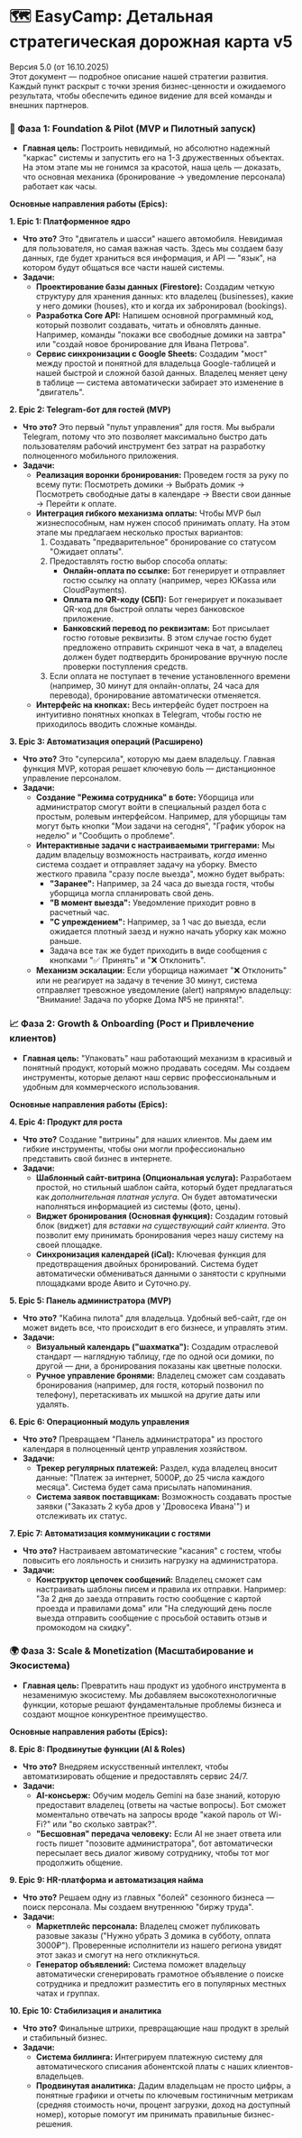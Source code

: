 # **🗺️ EasyCamp: Детальная стратегическая дорожная карта v5**

Версия 5.0 (от 16.10.2025)  
Этот документ — подробное описание нашей стратегии развития. Каждый пункт раскрыт с точки зрения бизнес-ценности и ожидаемого результата, чтобы обеспечить единое видение для всей команды и внешних партнеров.

### **🚀 Фаза 1: Foundation & Pilot (MVP и Пилотный запуск)**

* **Главная цель:** Построить невидимый, но абсолютно надежный "каркас" системы и запустить его на 1-3 дружественных объектах. На этом этапе мы не гонимся за красотой, наша цель — доказать, что основная механика (бронирование → уведомление персонала) работает как часы.

**Основные направления работы (Epics):**

**1\. Epic 1: Платформенное ядро**

* **Что это?** Это "двигатель и шасси" нашего автомобиля. Невидимая для пользователя, но самая важная часть. Здесь мы создаем базу данных, где будет храниться вся информация, и API — "язык", на котором будут общаться все части нашей системы.  
* **Задачи:**  
  * **Проектирование базы данных (Firestore):** Создадим четкую структуру для хранения данных: кто владелец (businesses), какие у него домики (houses), кто и когда их забронировал (bookings).  
  * **Разработка Core API:** Напишем основной программный код, который позволит создавать, читать и обновлять данные. Например, команды "покажи все свободные домики на завтра" или "создай новое бронирование для Ивана Петрова".  
  * **Сервис синхронизации с Google Sheets:** Создадим "мост" между простой и понятной для владельца Google-таблицей и нашей быстрой и сложной базой данных. Владелец меняет цену в таблице — система автоматически забирает это изменение в "двигатель".

**2\. Epic 2: Telegram-бот для гостей (MVP)**

* **Что это?** Это первый "пульт управления" для гостя. Мы выбрали Telegram, потому что это позволяет максимально быстро дать пользователям рабочий инструмент без затрат на разработку полноценного мобильного приложения.  
* **Задачи:**  
  * **Реализация воронки бронирования:** Проведем гостя за руку по всему пути: Посмотреть домики → Выбрать домик → Посмотреть свободные даты в календаре → Ввести свои данные → Перейти к оплате.  
  * **Интеграция гибкого механизма оплаты:** Чтобы MVP был жизнеспособным, нам нужен способ принимать оплату. На этом этапе мы предлагаем несколько простых вариантов:  
    1. Создавать "предварительное" бронирование со статусом "Ожидает оплаты".  
    2. Предоставлять гостю выбор способа оплаты:  
       * **Онлайн-оплата по ссылке:** Бот генерирует и отправляет гостю ссылку на оплату (например, через ЮKassa или CloudPayments).  
       * **Оплата по QR-коду (СБП):** Бот генерирует и показывает QR-код для быстрой оплаты через банковское приложение.  
       * **Банковский перевод по реквизитам:** Бот присылает гостю готовые реквизиты. В этом случае гостю будет предложено отправить скриншот чека в чат, а владелец должен будет подтвердить бронирование вручную после проверки поступления средств.  
    3. Если оплата не поступает в течение установленного времени (например, 30 минут для онлайн-оплаты, 24 часа для перевода), бронирование автоматически отменяется.  
  * **Интерфейс на кнопках:** Весь интерфейс будет построен на интуитивно понятных кнопках в Telegram, чтобы гостю не приходилось вводить сложные команды.

**3\. Epic 3: Автоматизация операций (Расширено)**

* **Что это?** Это "суперсила", которую мы даем владельцу. Главная функция MVP, которая решает ключевую боль — дистанционное управление персоналом.  
* **Задачи:**  
  * **Создание "Режима сотрудника" в боте:** Уборщица или администратор смогут войти в специальный раздел бота с простым, ролевым интерфейсом. Например, для уборщицы там могут быть кнопки "Мои задачи на сегодня", "График уборок на неделю" и "Сообщить о проблеме".  
  * **Интерактивные задачи с настраиваемыми триггерами:** Мы дадим владельцу возможность настраивать, *когда* именно система создает и отправляет задачу на уборку. Вместо жесткого правила "сразу после выезда", можно будет выбрать:  
    * **"Заранее":** Например, за 24 часа до выезда гостя, чтобы уборщица могла спланировать свой день.  
    * **"В момент выезда":** Уведомление приходит ровно в расчетный час.  
    * **"С упреждением":** Например, за 1 час до выезда, если ожидается плотный заезд и нужно начать уборку как можно раньше.  
    * Задача все так же будет приходить в виде сообщения с кнопками "✅ Принять" и "❌ Отклонить".  
  * **Механизм эскалации:** Если уборщица нажимает "❌ Отклонить" или не реагирует на задачу в течение 30 минут, система отправляет тревожное уведомление (alert) напрямую владельцу: "Внимание\! Задача по уборке Дома №5 не принята\!".

### **📈 Фаза 2: Growth & Onboarding (Рост и Привлечение клиентов)**

* **Главная цель:** "Упаковать" наш работающий механизм в красивый и понятный продукт, который можно продавать соседям. Мы создаем инструменты, которые делают наш сервис профессиональным и удобным для коммерческого использования.

**Основные направления работы (Epics):**

**4\. Epic 4: Продукт для роста**

* **Что это?** Создание "витрины" для наших клиентов. Мы даем им гибкие инструменты, чтобы они могли профессионально представить свой бизнес в интернете.  
* **Задачи:**  
  * **Шаблонный сайт-витрина (Опциональная услуга):** Разработаем простой, но стильный шаблон сайта, который будет предлагаться как *дополнительная платная услуга*. Он будет автоматически наполняться информацией из системы (фото, цены).  
  * **Виджет бронирования (Основная функция):** Создадим готовый блок (виджет) для *вставки на существующий сайт клиента*. Это позволит ему принимать бронирования через нашу систему на своей площадке.  
  * **Синхронизация календарей (iCal):** Ключевая функция для предотвращения двойных бронирований. Система будет автоматически обмениваться данными о занятости с крупными площадками вроде Авито и Суточно.ру.

**5\. Epic 5: Панель администратора (MVP)**

* **Что это?** "Кабина пилота" для владельца. Удобный веб\-сайт, где он может видеть все, что происходит в его бизнесе, и управлять этим.  
* **Задачи:**  
  * **Визуальный календарь ("шахматка"):** Создадим отраслевой стандарт — наглядную таблицу, где по одной оси домики, по другой — дни, а бронирования показаны как цветные полоски.  
  * **Ручное управление бронями:** Владелец сможет сам создавать бронирования (например, для гостя, который позвонил по телефону), перетаскивать их мышкой на другие даты или удалять.

**6\. Epic 6: Операционный модуль управления**

* **Что это?** Превращаем "Панель администратора" из простого календаря в полноценный центр управления хозяйством.  
* **Задачи:**  
  * **Трекер регулярных платежей:** Раздел, куда владелец вносит данные: "Платеж за интернет, 5000₽, до 25 числа каждого месяца". Система будет сама присылать напоминания.  
  * **Система заявок поставщикам:** Возможность создавать простые заявки ("Заказать 2 куба дров у 'Дровосека Ивана'") и отслеживать их статус.

**7\. Epic 7: Автоматизация коммуникации с гостями**

* **Что это?** Настраиваем автоматические "касания" с гостем, чтобы повысить его лояльность и снизить нагрузку на администратора.  
* **Задачи:**  
  * **Конструктор цепочек сообщений:** Владелец сможет сам настраивать шаблоны писем и правила их отправки. Например: "За 2 дня до заезда отправить гостю сообщение с картой проезда и правилами дома" или "На следующий день после выезда отправить сообщение с просьбой оставить отзыв и промокодом на скидку".

### **🌍 Фаза 3: Scale & Monetization (Масштабирование и Экосистема)**

* **Главная цель:** Превратить наш продукт из удобного инструмента в незаменимую экосистему. Мы добавляем высокотехнологичные функции, которые решают фундаментальные проблемы бизнеса и создают мощное конкурентное преимущество.

**Основные направления работы (Epics):**

**8\. Epic 8: Продвинутые функции (AI & Roles)**

* **Что это?** Внедряем искусственный интеллект, чтобы автоматизировать общение и предоставлять сервис 24/7.  
* **Задачи:**  
  * **AI-консьерж:** Обучим модель Gemini на базе знаний, которую предоставит владелец (ответы на частые вопросы). Бот сможет моментально отвечать на запросы вроде "какой пароль от Wi-Fi?" или "во сколько завтрак?".  
  * **"Бесшовная" передача человеку:** Если AI не знает ответа или гость пишет "позовите администратора", бот автоматически пересылает весь диалог живому сотруднику, чтобы тот мог продолжить общение.

**9\. Epic 9: HR-платформа и автоматизация найма**

* **Что это?** Решаем одну из главных "болей" сезонного бизнеса — поиск персонала. Мы создаем внутреннюю "биржу труда".  
* **Задачи:**  
  * **Маркетплейс персонала:** Владелец сможет публиковать разовые заказы ("Нужно убрать 3 домика в субботу, оплата 3000₽"). Проверенные исполнители из нашего региона увидят этот заказ и смогут на него откликнуться.  
  * **Генератор объявлений:** Система поможет владельцу автоматически сгенерировать грамотное объявление о поиске сотрудника и предложит разместить его в популярных местных чатах и группах.

**10\. Epic 10: Стабилизация и аналитика**

* **Что это?** Финальные штрихи, превращающие наш продукт в зрелый и стабильный бизнес.  
* **Задачи:**  
  * **Система биллинга:** Интегрируем платежную систему для автоматического списания абонентской платы с наших клиентов-владельцев.  
  * **Продвинутая аналитика:** Дадим владельцам не просто цифры, а понятные графики и отчеты по ключевым гостиничным метрикам (средняя стоимость ночи, процент загрузки, доход на доступный номер), которые помогут им принимать правильные бизнес-решения.